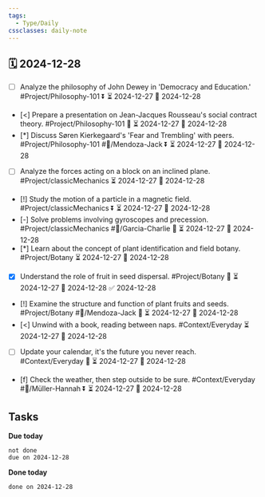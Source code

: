 ```yaml
---
tags:
  - Type/Daily
cssclasses: daily-note
---
```


## 🗓️ 2024-12-28

- [ ] Analyze the philosophy of John Dewey in 'Democracy and Education.' #Project/Philosophy-101 ⏬ ⏳ 2024-12-27 📅 2024-12-28
- [<] Prepare a presentation on Jean-Jacques Rousseau's social contract theory. #Project/Philosophy-101 🔽 ⏳ 2024-12-27 📅 2024-12-28
- [*] Discuss Søren Kierkegaard's 'Fear and Trembling' with peers. #Project/Philosophy-101 #👤/Mendoza-Jack ⏬ ⏳ 2024-12-27 📅 2024-12-28
- [ ] Analyze the forces acting on a block on an inclined plane. #Project/classicMechanics ⏳ 2024-12-27 📅 2024-12-28
- [!] Study the motion of a particle in a magnetic field. #Project/classicMechanics ⏬ ⏳ 2024-12-27 📅 2024-12-28
- [-] Solve problems involving gyroscopes and precession. #Project/classicMechanics #👤/Garcia-Charlie 🔼 ⏳ 2024-12-27 📅 2024-12-28
- [*] Learn about the concept of plant identification and field botany. #Project/Botany ⏳ 2024-12-27 📅 2024-12-28
- [x] Understand the role of fruit in seed dispersal. #Project/Botany 🔼 ⏳ 2024-12-27 📅 2024-12-28 ✅ 2024-12-28
- [!] Examine the structure and function of plant fruits and seeds. #Project/Botany #👤/Mendoza-Jack 🔺 ⏳ 2024-12-27 📅 2024-12-28
- [<] Unwind with a book, reading between naps. #Context/Everyday ⏳ 2024-12-27 📅 2024-12-28
- [ ] Update your calendar, it's the future you never reach. #Context/Everyday 🔼 ⏳ 2024-12-27 📅 2024-12-28
- [f] Check the weather, then step outside to be sure. #Context/Everyday #👤/Müller-Hannah ⏬ ⏳ 2024-12-27 📅 2024-12-28

## Tasks

**Due today**

```tasks
not done
due on 2024-12-28
```

**Done today**

```tasks
done on 2024-12-28
```
            